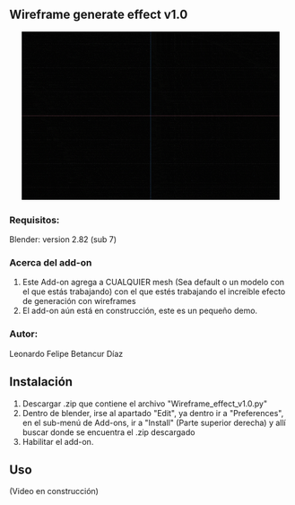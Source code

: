 ## Wireframe generate effect v1.0
<p align="center">
  <img width="460" height="300" src=miniatura.gif>
</p>

### Requisitos:
  Blender:
      version 2.82 (sub 7)
### Acerca del add-on
1. Este Add-on agrega a CUALQUIER mesh (Sea default o un modelo con el que estás trabajando) con el que estés trabajando el increíble efecto de generación con wireframes
2. El add-on aún está en construcción, este es un pequeño demo.
### Autor:
Leonardo Felipe Betancur Díaz
## Instalación
1. Descargar .zip que contiene el archivo "Wireframe_effect_v1.0.py"
2. Dentro de blender, irse al apartado "Edit", ya dentro ir a "Preferences", en el sub-menú de Add-ons, ir a "Install" (Parte superior derecha) y allí buscar donde se encuentra el .zip descargado
3. Habilitar el add-on.
## Uso
(Video en construcción)
